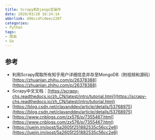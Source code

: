 ```yaml
---
title: Scrapy和Django互操作
date: 2020/03/28 16:24:14
abbrlink: d96ccdfc0eec228f
categories:
- Python
tags:
- 爬虫
- Go
---
```

## 参考
- 利用Scrapy爬取所有知乎用户详细信息并存至MongoDB（附视频和源码）[https://zhuanlan.zhihu.com/p/26378388](https://zhuanlan.zhihu.com/p/26378388)
- Scrapy中文文档：[https://scrapy-chs.readthedocs.io/zh_CN/latest/intro/tutorial.html](https://scrapy-chs.readthedocs.io/zh_CN/latest/intro/tutorial.html)
- [https://blog.csdn.net/clayanddev/article/details/53768975](https://blog.csdn.net/clayanddev/article/details/53768975)
- [https://www.cnblogs.com/zx576/p/7355467.html](https://www.cnblogs.com/zx576/p/7355467.html)
- [https://juejin.im/post/5a2605f251882535c56cc2e6](https://juejin.im/post/5a2605f251882535c56cc2e6)
